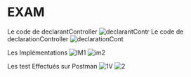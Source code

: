 # EXAM
Le code de declarantController
![declarantContr](https://github.com/Bintousarr/EXAM/assets/95368634/4cdca28e-e853-488d-aca6-12e307f68eb7)
Le code de declarationController
![declarationCont](https://github.com/Bintousarr/EXAM/assets/95368634/0765101d-5372-4983-8633-32a7234b4b9b)

Les Implémentations
![IM1](https://github.com/Bintousarr/EXAM/assets/95368634/104b9c39-d04d-4485-8087-e70a95d771bb)
![im2](https://github.com/Bintousarr/EXAM/assets/95368634/753e1d86-d9a7-4c20-8475-d26f1aa3ee20)

Les test Effectués sur Postman 
![1V](https://github.com/Bintousarr/EXAM/assets/95368634/f81a90d7-b1ca-4c58-b06a-2f9e65d1cae9)
![2](https://github.com/Bintousarr/EXAM/assets/95368634/cafbbe1b-05cf-4af5-879c-3b3c43010fc8)
